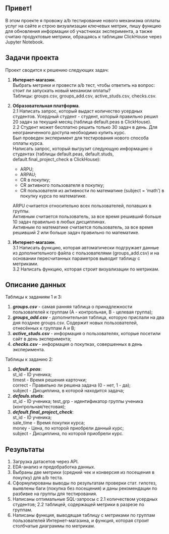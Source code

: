 ## Привет!
В этом проекте я провожу a/b тестирование нового механизма оплаты услуг на сайте и строю визуализации ключевых метрик, пишу функцию для обновления информации об участниках эксперимента, а также считаю продуктовые метрики, обращаясь к таблицам ClickHouse через Jupyter Notebook.
## Задачи проекта
Проект сводится к решению следующих задач:
1. **Интернет-магазин**.  
   Выбрать метрики и провести a/b тест, чтобы ответить на вопрос: стоит ли запускать новый механизм оплаты?  
   Таблицы: groups.csv, groups_add.csv, active_studs.csv, checks.csv.  
2.  **Образовательная платформа**.  
   2.1 Написать запрос, который выдаст количество усердных студентов. Усердный студент -  студент, который правильно решил 20 задач за текущий месяц (таблица default.peas в ClickHouse).  
   2.2 Студент может бесплатно решить только 30 задач в день. Для неограниченного доступа необходимо купить курс.  
       Был проведен эксперимент для тестирования нового способа оплаты курса.  
       Написать запрос, который выгрузит следующую информацию о студентах (таблицы default.peas, default.studs, default.final_project_check в ClickHouse):  
       * ARPU; 
       * ARPAU;
       * CR в покупку; 
       * СR активного пользователя в покупку; 
       * CR пользователя из активности по математике (subject = ’math’) в покупку курса по математике.
   
      ARPU считается относительно всех пользователей, попавших в группы.  
      Активным считается пользователь, за все время решивший больше 10 задач правильно в любых дисциплинах.  
      Активным по математике считается пользователь, за все время решивший 2 или больше задач правильно по математике.  
4. **Интернет-магазин**.  
    3.1 Написать функцию, которая автоматически подгружает данные из дополнительного файла с пользователями (groups_add.csv) и на основании пересчитанных параметров выводит таблицу с метриками.  
    3.2 Написать функцию, которая строит визуализации по метрикам.  
## Описание данных
Таблицы к заданиям 1 и 3:
1. ***groups.csv*** - самая ранняя таблица о принадлежности пользователей к группам (А - контрольная, В - целевая группа);
2. ***groups_add.csv*** - дополнительная таблица, которую прислали на два дня позднее groups.csv. Содержит новых пользователей, отнесённых к группам А и В;
3. ***active_studs.csv*** - информация о пользователях, которые посетили сайт в день эксперимента;
4. ***checks.csv*** - информация о покупках, совершенных в день эксперимента.

Таблицы к заданию 2:
1. ***default.peas***:  
   st_id - ID ученика;  
   timest	- Время решения карточки;  
   correct	- Правильно ли решена задача (0 - нет, 1 - да);  
   subject - Дисциплина, в которой находится задача;  
2. ***defauls.studs***:  
   st_id - ID ученика;
   test_grp - идентификатор группы ученика (контрольная/тестовая);  
3. ***default.final_project_check***:  
   st_id - ID ученика;  
   sale_time - Время покупки курса;  
   money - Цена, по которой приобрели данный курс;  
   subject - Дисциплина, по которой приобрели курс.
   
## Результаты  
1. Загрузка датасетов через API.  
2. EDA-анализ и предобработка данных.
3. Выбраны две метрики (средний чек и конверсия из посещения в покупку) для a/b теста.
4. Сформулированы выводы по результатам проверки стат. гипотез, выявлены баги (покупка без посещения) и даны рекомендации по разбивке на группы для тестирования.
5. Написаны оптимальные SQL-запросы с 2.1 количеством усердных студентов; 2.2 таблицей, содержащей метрики в разрезе по группам.
6. Написаны функция, выводящая таблицу с метриками по группам пользователей Интернет-магазина, и функция, которая строит столбчатые диаграммы по метрикам.


